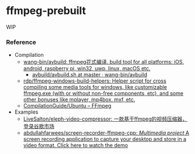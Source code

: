 ffmpeg-prebuilt
===============
WIP

### Reference
- Compilation
  - [wang-bin/avbuild: ffmpeg花式编译. build tool for all platforms: iOS, android, raspberry pi, win32, uwp, linux, macOS etc.](https://github.com/wang-bin/avbuild)
    - [avbuild/avbuild.sh at master · wang-bin/avbuild](https://github.com/wang-bin/avbuild/blob/master/avbuild.sh)
  - [rdp/ffmpeg-windows-build-helpers: Helper script for cross compiling some media tools for windows, like customizable ffmpeg.exe (with or without non-free components, etc), and some other bonuses like mplayer, mp4box, mxf, etc.](https://github.com/rdp/ffmpeg-windows-build-helpers)
  - [CompilationGuide/Ubuntu – FFmpeg](https://trac.ffmpeg.org/wiki/CompilationGuide/Ubuntu)
- Examples
  - [LiveSalton/eleph-video-compressor: 一款基于ffmpeg的视频压缩器，登录谷歌市场](https://github.com/LiveSalton/eleph-video-compressor)
  - [abdullahfarwees/screen-recorder-ffmpeg-cpp: *Multimedia project* A screen recording application to capture your desktop and store in a video format. Click here to watch the demo](https://github.com/abdullahfarwees/screen-recorder-ffmpeg-cpp)

